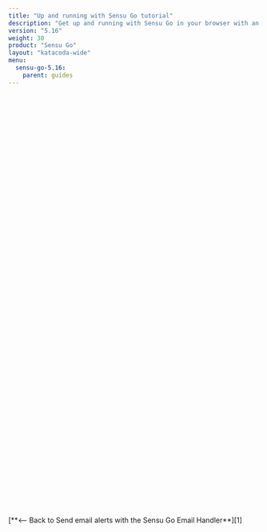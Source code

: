 ```yaml
---
title: "Up and running with Sensu Go tutorial"
description: "Get up and running with Sensu Go in your browser with an interactive tutorial. Learn the basics of Sensu Go and send email alerts."
version: "5.16"
weight: 30
product: "Sensu Go"
layout: "katacoda-wide"
menu:
  sensu-go-5.16:
    parent: guides
---
```

<!-- begin tracking -->
<script> !function(e,t,n,s,u,a){e.twq||(s=e.twq=function(){s.exe?s.exe.apply(s,arguments):s.queue.push(arguments); },s.version='1.1',s.queue=[],u=t.createElement(n),u.async=!0,u.src='//static.ads-twitter.com/uwt.js', a=t.getElementsByTagName(n)[0],a.parentNode.insertBefore(u,a))}(window,document,'script'); // Insert Twitter Pixel ID and Standard Event data below twq('init','o1043'); twq('track','PageView');
</script> <script type="text/javascript"> _linkedin_partner_id = "409770"; window._linkedin_data_partner_ids = window._linkedin_data_partner_ids || []; window._linkedin_data_partner_ids.push(_linkedin_partner_id); </script><script type="text/javascript">
(function(){var s = document.getElementsByTagName("script")[0];
var b = document.createElement("script");
b.type = "text/javascript";b.async = true;
b.src = "https://snap.licdn.com/li.lms-analytics/insight.min.js";
s.parentNode.insertBefore(b, s);})();
</script>
<!-- end tracking -->

<script src="//katacoda.com/embed.js"></script>
<div id="katacoda-scenario-1"
    data-katacoda-id="sensu/up-and-running"
    data-katacoda-color="2c3458"
    data-katacoda-ctaurl="https://docs.sensu.io/sensu-go/latest/guides/email-handler/"
    data-katacoda-ctatext="Up and running with Sensu Go tutorial"
    style="height: 800px; padding-top: 10px;" 
></div>
<br><br>
[**<-- Back to Send email alerts with the Sensu Go Email Handler**][1]

[1]: ../email-handler/
